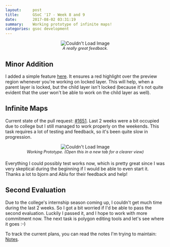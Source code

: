 ```yaml
---
layout:     post
title:      GSoC '17 - Week 8 and 9
date:       2017-08-02 03:31:19
summary:    Working prototype of infinite maps!
categories: gsoc development
---
```


<center><img src="{{ site.baseurl }}/images/second-eval.png" alt="Couldn't Load Image" /></center>
<center style="font-size: 0.9em; margin-bottom: 20px"><i>A really great feedback.</i></center>

## Minor Addition

I added a simple feature [here](https://github.com/bjorn/tiled/pull/1658). It ensures a red highlight over the preview region whenever you're working on locked layer. This will help, when a parent layer is locked, but the child layer isn't locked (because it's not quite evident that the user won't be able to work on the child layer as well).

## Infinite Maps

Current state of the pull request: [#1651](https://github.com/bjorn/tiled/pull/1651). Last 2 weeks were a bit occupied due to college but I still managed to work properly on the weekends. This task requires a lot of testing and feedback, so it's been quite slow in progression.

<center><img src="{{ site.baseurl }}/images/infinite-demo.gif" alt="Couldn't Load Image" /></center>
<center style="font-size: 0.9em; margin-bottom: 20px"><i>Working Prototype. (Open this in a new tab for a clearer view)</i></center>

Everything I could possibly test works now, which is pretty great since I was very skeptical during the beginning if I would be able to even start it. Thanks a lot to bjorn and Ablu for their feedback and help!

## Second Evaluation

Due to the college's internship season coming up, I couldn't get much time during the last 2 weeks. So I got a bit worried if I'd be able to pass the second evaluation. Luckily I passed it, and I hope to work with more commitment now. The next task is polygon editing tools and let's see where it goes :-)

To track the current plans, you can read the notes I'm trying to maintain: [Notes](https://workflowy.com/s/E6IW.NbDfz39WLJ).